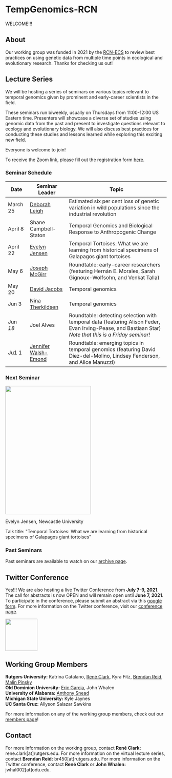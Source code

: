 # TempGenomics-RCN

WELCOME!!! 


## About

Our working group was funded in 2021 by the [RCN-ECS](https://rcn-ecs.github.io/)
to review best practices on using genetic data from multiple time points in
ecological and evolutionary research. Thanks for checking us out!


## Lecture Series

We will be hosting a series of seminars on various topics relevant to temporal genomics given by prominent and early-career scientists in the field.

These seminars run biweekly, usually on Thursdays from 11:00-12:00 US Eastern time. Presenters will showcase a diverse set of studies using genomic data from the past and present to investigate questions relevant to ecology and evolutionary biology. We will also discuss best practices for conducting these studies and lessons learned while exploring this exciting new field.

Everyone is welcome to join! 

To receive the Zoom link, please fill out the registration form [here](https://docs.google.com/forms/d/e/1FAIpQLSdIf-jWqJbajpKC-c_i0t6Rtjd8l2dmfAT0MYHsWIsTiLDDfg/viewform).


### Seminar Schedule

Date | Seminar Leader | Topic
---- | ------- | -----
March 25 | [Deborah Leigh](https://deborahmleigh.weebly.com/) | Estimated six per cent loss of genetic variation in wild populations since the industrial revolution
April 8 | Shane Campbell-Staton | Temporal Genomics and Biological Response to Anthropogenic Change
April 22 | [Evelyn Jensen](http://www.eljensen.ca/) | Temporal Tortoises: What we are learning from historical specimens of Galapagos giant tortoises
May 6 | [Joseph McGirr](https://joemcgirr.github.io/research/) | Roundtable: early-career researchers (featuring Hernán E. Morales, Sarah Gignoux-Wolfsohn, and Venkat Talla)
May 20 | [David Jacobs](https://jacobslab.weebly.com/) | Temporal genomics
Jun 3 | [Nina Therkildsen](https://www.therkildsenlab.com/) | Temporal genomics
Jun *18* | Joel Alves | Roundtable: detecting selection with temporal data (featuring Alison Feder, Evan Irving-Pease, and Bastiaan Star) *Note that this is a Friday seminar!*
Ju1 1 | [Jennifer Walsh-Emond](http://jenniferlwalsh.com/) | Roundtable: emerging topics in temporal genomics (featuring David Diez-del-Molino, Lindsey Fenderson, and Alice Manuzzi)


### Next Seminar



<img src="https://user-images.githubusercontent.com/49986485/114183288-85031e80-9911-11eb-8d1c-85da725d955b.JPG" height="400" width="267"> 




Evelyn Jensen, Newcastle University

Talk title: "Temporal Tortoises: What we are learning from historical specimens of Galapagos giant tortoises"


### Past Seminars

Past seminars are available to watch on our [archive page](archive.md).



## Twitter Conference

Yes!!! We are also hosting a live Twitter Conference from **July 7-9, 2021**. The call for abstracts is now OPEN and will remain open until **June 7, 2021**. To participate in the conference, please submit an abstract via this [google form](https://forms.gle/HNe6ziQMbfTYAMYDA). 
For more information on the Twitter conference, visit our [conference page](conference.md).

<img src="https://user-images.githubusercontent.com/40210956/109213643-d6e74f00-777e-11eb-801a-37afb832700b.png" height="100" width="100"> 




## Working Group Members

**Rutgers University:** Katrina Catalano, [René Clark](https://www.clark-ecology.com/), Kyra Fitz, [Brendan Reid](https://nerdbrained.wixsite.com/home), [Malin Pinsky](https://pinsky.marine.rutgers.edu/)  
**Old Dominion University:** [Eric Garcia](https://ericgarciaphd.wordpress.com/), John Whalen  
**University of Alabama:** [Anthony Snead](https://anthony-snead.com/)  
**Michigan State University:** Kyle Jaynes  
**UC Santa Cruz:** Allyson Salazar Sawkins  

For more information on any of the working group members, check out our [members page](members.md)!


## Contact

For more information on the working group, contact **René Clark:** rene.clark[at]rutgers.edu. 
For more information on the virtual lecture series, contact **Brendan Reid:** br450[at]rutgers.edu. 
For more information on the Twitter conference, contact **René Clark** or **John Whalen:** jwhal002[at]odu.edu.
